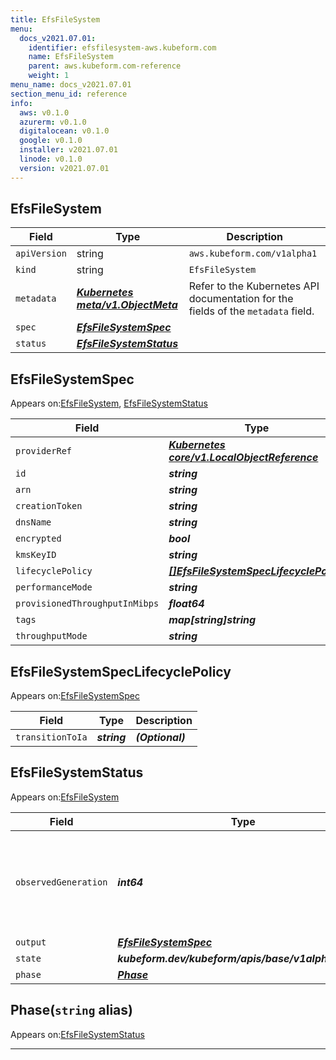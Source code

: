 ```yaml
---
title: EfsFileSystem
menu:
  docs_v2021.07.01:
    identifier: efsfilesystem-aws.kubeform.com
    name: EfsFileSystem
    parent: aws.kubeform.com-reference
    weight: 1
menu_name: docs_v2021.07.01
section_menu_id: reference
info:
  aws: v0.1.0
  azurerm: v0.1.0
  digitalocean: v0.1.0
  google: v0.1.0
  installer: v2021.07.01
  linode: v0.1.0
  version: v2021.07.01
---
```


## EfsFileSystem
| Field | Type | Description |
| ------ | ----- | ----------- |
| `apiVersion` | string | `aws.kubeform.com/v1alpha1` |
|    `kind` | string | `EfsFileSystem` |
| `metadata` | ***[Kubernetes meta/v1.ObjectMeta](https://v1-18.docs.kubernetes.io/docs/reference/generated/kubernetes-api/v1.18/#objectmeta-v1-meta)***|Refer to the Kubernetes API documentation for the fields of the `metadata` field.|
| `spec` | ***[EfsFileSystemSpec](#efsfilesystemspec)***||
| `status` | ***[EfsFileSystemStatus](#efsfilesystemstatus)***||
## EfsFileSystemSpec

Appears on:[EfsFileSystem](#efsfilesystem), [EfsFileSystemStatus](#efsfilesystemstatus)

| Field | Type | Description |
| ------ | ----- | ----------- |
| `providerRef` | ***[Kubernetes core/v1.LocalObjectReference](https://v1-18.docs.kubernetes.io/docs/reference/generated/kubernetes-api/v1.18/#localobjectreference-v1-core)***||
| `id` | ***string***||
| `arn` | ***string***| ***(Optional)*** |
| `creationToken` | ***string***| ***(Optional)*** |
| `dnsName` | ***string***| ***(Optional)*** |
| `encrypted` | ***bool***| ***(Optional)*** |
| `kmsKeyID` | ***string***| ***(Optional)*** |
| `lifecyclePolicy` | ***[[]EfsFileSystemSpecLifecyclePolicy](#efsfilesystemspeclifecyclepolicy)***| ***(Optional)*** |
| `performanceMode` | ***string***| ***(Optional)*** |
| `provisionedThroughputInMibps` | ***float64***| ***(Optional)*** |
| `tags` | ***map[string]string***| ***(Optional)*** |
| `throughputMode` | ***string***| ***(Optional)*** |
## EfsFileSystemSpecLifecyclePolicy

Appears on:[EfsFileSystemSpec](#efsfilesystemspec)

| Field | Type | Description |
| ------ | ----- | ----------- |
| `transitionToIa` | ***string***| ***(Optional)*** |
## EfsFileSystemStatus

Appears on:[EfsFileSystem](#efsfilesystem)

| Field | Type | Description |
| ------ | ----- | ----------- |
| `observedGeneration` | ***int64***| ***(Optional)*** Resource generation, which is updated on mutation by the API Server.|
| `output` | ***[EfsFileSystemSpec](#efsfilesystemspec)***| ***(Optional)*** |
| `state` | ***kubeform.dev/kubeform/apis/base/v1alpha1.State***| ***(Optional)*** |
| `phase` | ***[Phase](#phase)***| ***(Optional)*** |
## Phase(`string` alias)

Appears on:[EfsFileSystemStatus](#efsfilesystemstatus)

---
